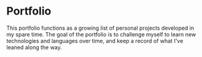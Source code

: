 # Portfolio
This portfolio functions as a growing list of personal projects developed in my spare time. 
The goal of the portfolio is to challenge myself to learn new technologies and languages over time,
and keep a record of what I've leaned along the way.
